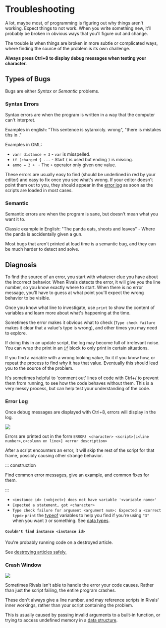# Troubleshooting

A lot, maybe most, of programming is figuring out why things aren't working. Expect things to not work. When you write
something new, it'll probably be broken in obvious ways that you'll figure out and change.

The trouble is when things are broken in more subtle or complicated ways, where finding the source of the problem is its
own challenge.

**Always press Ctrl+8 to display debug messages when testing your character.**

## Types of Bugs

Bugs are either *Syntax* or *Semantic* problems.

### Syntax Errors

Syntax errors are when the program is written in a way that the computer can't interpret.

Examples in english: "This sentence is sytanxicly. wrong", "there is mistakes tihs in ."

Examples in GML:

- `varr distance = 3` - `var` is misspelled.
- `if (charged { ...` - Start `(` is used but ending `)` is missing.
- `ammo = 3 + ` - The `+` operator only given one value.

These errors are usually easy to find (should be underlined in red by your editor) and easy to fix once you see what's
wrong. If your editor doesn't point them out to you, they should appear in the [error log](#error-log) as soon as the
scripts are loaded in most cases.

### Semantic

Semantic errors are when the program is sane, but doesn't mean what you want it to.

Classic example in English: "The panda eats, shoots and leaves" - Where the panda is accidentally given a gun.

Most bugs that aren't printed at load time is a semantic bug, and they can be much harder to detect and solve.

## Diagnosis

To find the source of an error, you start with whatever clue you have about the incorrect behavior. When Rivals detects
the error, it will give you the line number, so you know exactly where to start. When there is no error message, you'll
have to guess at what point you'll expect the wrong behavior to be visible.

Once you know what line to investigate, use `print` to show the content of variables and learn more about what's
happening at the time.

Sometimes the error makes it obvious what to check (`Type check failure` makes it clear that a value's type is wrong),
and other times you may need to explore.

If doing this in an update script, the log may become full of irrelevant noise. You can wrap the print in
an [`if`](language/control_flow.md#if) block to only print in certain situations.

If you find a variable with a wrong looking value, fix it if you know how, or repeat the process to find *why* it has
that value. Eventually this should lead you to the source of the problem.

It's sometimes helpful to 'comment out' lines of code with Ctrl+/ to prevent them from running, to see how the code
behaves without them. This is a very messy process, but can help test your understanding of the code.

### Error Log

Once debug messages are displayed with Ctrl+8, errors will display in the log.

![](https://media.discordapp.net/attachments/659932047741157406/808387005007659125/unknown.png)

Errors are printed out in the form `ERROR! <character> <script>[L<line number>,c<column on line>] <error description>`

After a script encounters an error, it will skip the rest of the script for that frame, possibly causing other strange
behavior.

::: construction

Find common error messages, give an example, and common fixes for them.

:::

- `<instance id> (<object>) does not have variable '<variable name>'`
- `Expected a statement, got <character>`
- `Type check failure for argument <argument num>: Expected a <correct type>`
  `print`
  the [typeof](https://docs.yoyogames.com/source/dadiospice/002_reference/001_gml%20language%20overview/typeof.html)
  variables to help you find if you're using `"3"` when you want `3` or something.
  See [data types](language/data_types.md).

#### `Couldn't find instance <instance id>`

You're probably running code on a destroyed article.

See [destroying articles safely.](language/articles.md#safely)

### Crash Window

![](https://media.discordapp.net/attachments/630151697162960916/815258404057907210/unknown.png?width=653&height=609)

Sometimes Rivals isn't able to handle the error your code causes. Rather than just the script failing, the entire
program crashes.

These don't always give a line number, and may reference scripts in Rivals' inner workings, rather than your script
containing the problem.

This is usually caused by passing invalid arguments to a built-in function, or trying to access undefined memory in
a [data structure](language/data_structures.md).
